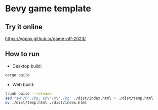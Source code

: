 # Bevy game template

## Try it online

https://yopox.github.io/game-off-2023/

## How to run

- Desktop build:
  
```sh
cargo build
```

- Web build:
```sh
trunk build --release
sed "s@'/@'./@g; s@\"/@\"./@g" ./dist/index.html > ./dist/temp.html
mv ./dist/temp.html ./dist/index.html
```
